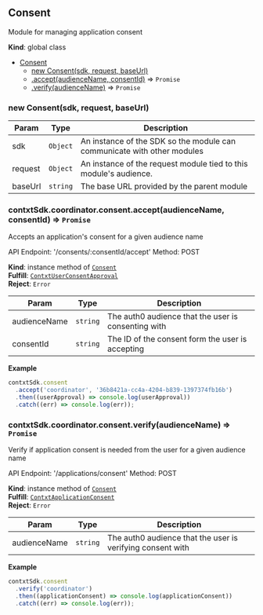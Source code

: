 <a name="Consent"></a>

## Consent
Module for managing application consent

**Kind**: global class  

* [Consent](#Consent)
    * [new Consent(sdk, request, baseUrl)](#new_Consent_new)
    * [.accept(audienceName, consentId)](#Consent+accept) ⇒ <code>Promise</code>
    * [.verify(audienceName)](#Consent+verify) ⇒ <code>Promise</code>

<a name="new_Consent_new"></a>

### new Consent(sdk, request, baseUrl)

| Param | Type | Description |
| --- | --- | --- |
| sdk | <code>Object</code> | An instance of the SDK so the module can communicate with other modules |
| request | <code>Object</code> | An instance of the request module tied to this module's audience. |
| baseUrl | <code>string</code> | The base URL provided by the parent module |

<a name="Consent+accept"></a>

### contxtSdk.coordinator.consent.accept(audienceName, consentId) ⇒ <code>Promise</code>
Accepts an application's consent for a given audience name


API Endpoint: '/consents/:consentId/accept'
Method: POST

**Kind**: instance method of [<code>Consent</code>](#Consent)  
**Fulfill**: [<code>ContxtUserConsentApproval</code>](./Typedefs.md#ContxtUserConsentApproval)  
**Reject**: <code>Error</code>  

| Param | Type | Description |
| --- | --- | --- |
| audienceName | <code>string</code> | The auth0 audience that the user is consenting with |
| consentId | <code>string</code> | The ID of the consent form the user is accepting |

**Example**  
```js
contxtSdk.consent
  .accept('coordinator', '36b8421a-cc4a-4204-b839-1397374fb16b')
  .then((userApproval) => console.log(userApproval))
  .catch((err) => console.log(err));
```
<a name="Consent+verify"></a>

### contxtSdk.coordinator.consent.verify(audienceName) ⇒ <code>Promise</code>
Verify if application consent is needed from the user for a given audience name


API Endpoint: '/applications/consent'
Method: POST

**Kind**: instance method of [<code>Consent</code>](#Consent)  
**Fulfill**: [<code>ContxtApplicationConsent</code>](./Typedefs.md#ContxtApplicationConsent)  
**Reject**: <code>Error</code>  

| Param | Type | Description |
| --- | --- | --- |
| audienceName | <code>string</code> | The auth0 audience that the user is verifying consent with |

**Example**  
```js
contxtSdk.consent
  .verify('coordinator')
  .then((applicationConsent) => console.log(applicationConsent))
  .catch((err) => console.log(err));
```

